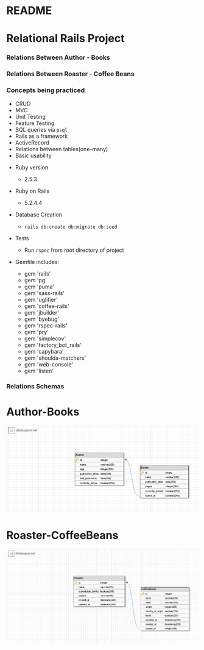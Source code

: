 # README

# Relational Rails Project
### Relations Between Author - Books
### Relations Between Roaster - Coffee Beans
### Concepts being practiced
   - CRUD
   - MVC
   - Unit Testing
   - Feature Testing
   - SQL queries via `psql`
   - Rails as a framework
   - ActiveRecord
   - Relations between tables(one-many)
   - Basic usability

* Ruby version
   - 2.5.3
* Ruby on Rails
   - 5.2.4.4
* Database Creation
   - `rails db:create db:migrate db:seed`
* Tests
   - Run `rspec` from root directory of project
   
* Gemfile includes: 
   - gem 'rails'
   - gem 'pg'
   - gem 'puma'
   - gem 'sass-rails'
   - gem 'uglifier'
   - gem 'coffee-rails'
   - gem 'jbuilder'
   - gem 'byebug'
   - gem 'rspec-rails'
   - gem 'pry'
   - gem 'simplecov'
   - gem 'factory_bot_rails'
   - gem 'capybara'
   - gem 'shoulda-matchers'
   - gem 'web-console'
   - gem 'listen'
   
### Relations Schemas

# Author-Books
![Schema for Author-Books](/public/auth-books.png)


# Roaster-CoffeeBeans
![Schema for Roaster-CoffeeBeans](/public/roaster-coffees.png)
